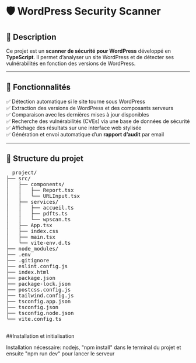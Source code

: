 # 🛡️ WordPress Security Scanner

## 📌 Description
Ce projet est un **scanner de sécurité pour WordPress** développé en **TypeScript**. Il permet d’analyser un site WordPress et de détecter ses vulnérabilités en fonction des versions de WordPress.

---

## 🚀 Fonctionnalités
✅ Détection automatique si le site tourne sous WordPress  
✅ Extraction des versions de WordPress et des composants serveurs  
✅ Comparaison avec les dernières mises à jour disponibles  
✅ Recherche des vulnérabilités (CVEs) via une base de données de sécurité  
✅ Affichage des résultats sur une interface web stylisée  
✅ Génération et envoi automatique d’un **rapport d’audit** par email   

---

## 📂 Structure du projet
<pre>
  project/
├── src/
│   ├── components/
│   │   ├── Report.tsx
│   │   └── URLInput.tsx
│   ├── services/
│   │   ├── accueil.ts
│   │   ├── pdfts.ts
│   │   └── wpscan.ts
│   ├── App.tsx
│   ├── index.css
│   ├── main.tsx
│   └── vite-env.d.ts
├── node_modules/
├── .env
├── .gitignore
├── eslint.config.js
├── index.html
├── package.json
├── package-lock.json
├── postcss.config.js
├── tailwind.config.js
├── tsconfig.app.json
├── tsconfig.json
├── tsconfig.node.json
└── vite.config.ts

</pre>

##Installation et initialisation

Installation nécessaire: nodejs, "npm install" dans le terminal du projet et ensuite "npm run dev" pour lancer le serveur 


